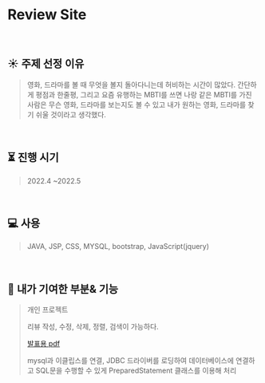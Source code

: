 # Review Site
</br>

## :sunny: 주제 선정 이유
> 영화, 드라마를 볼 때 무엇을 볼지 돌아다니는데 허비하는 시간이 많았다.
> 간단하게 평점과 한줄평, 그리고 요즘 유행하는 MBTI를 쓰면 
> 나랑 같은 MBTI를 가진 사람은 무슨 영화, 드라마를 보는지도 볼 수 있고 내가 원하는 영화, 드라마를 찾기 쉬울 것이라고 생각했다.


</br>

## :hourglass_flowing_sand: 진행 시기
> 2022.4 ~2022.5


</br>

## :computer: 사용
> JAVA, JSP, CSS,  MYSQL, bootstrap, JavaScript(jquery)

</br>

## :baby_chick: 내가 기여한 부분& 기능
>개인 프로젝트
>
> 리뷰 작성, 수정, 삭제, 정렬, 검색이 가능하다. 
> 
>[발표용 pdf]([https://github.com/oyuri030/project_a/blob/main/%EC%98%81%ED%99%94%EB%93%9C%EB%9D%BC%EB%A7%88_%EB%A6%AC%EB%B7%B0%EC%82%AC%EC%9D%B4%ED%8A%B8_jsp.pdf](https://github.com/oyuri030/project_a/blob/main/ReviewSite/%EC%98%81%ED%99%94%EB%93%9C%EB%9D%BC%EB%A7%88_%EB%A6%AC%EB%B7%B0%EC%82%AC%EC%9D%B4%ED%8A%B8_jsp.pdf))
>
>mysql과 이클립스를 연결,
>JDBC 드라이버를 로딩하여 데이터베이스에 연결하고 SQL문을 수행할 수 있게 
>PreparedStatement 클래스를 이용해 처리

</br>

